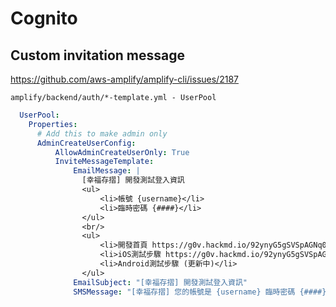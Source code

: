 # Cognito

## Custom invitation message

https://github.com/aws-amplify/amplify-cli/issues/2187

`amplify/backend/auth/*-template.yml - UserPool`

```yml
  UserPool:
    Properties:
      # Add this to make admin only
      AdminCreateUserConfig:
          AllowAdminCreateUserOnly: True
          InviteMessageTemplate:
              EmailMessage: |
                [幸福存摺] 開發測試登入資訊
                <ul>
                    <li>帳號 {username}</li>
                    <li>臨時密碼 {####}</li>
                </ul>
                <br/>
                <ul>
                    <li>開發首頁 https://g0v.hackmd.io/92ynyG5gSVSpAGNq0xx1mg</li>
                    <li>iOS測試步驟 https://g0v.hackmd.io/92ynyG5gSVSpAGNq0xx1mg</li>
                    <li>Android測試步驟 (更新中)</li>
                </ul>
              EmailSubject: "[幸福存摺] 開發測試登入資訊"
              SMSMessage: "[幸福存摺] 您的帳號是 {username} 臨時密碼 {####}"
```
